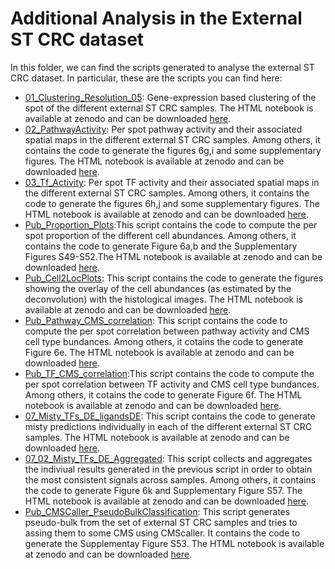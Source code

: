 # Additional Analysis in the External ST CRC dataset

In this folder, we can find the scripts generated to analyse the external ST CRC dataset. In particular, these are the scripts you can find here: 

* [01_Clustering_Resolution_05](https://github.com/alberto-valdeolivas/ST_CRC_CMS/blob/main/AdditionalAnalysis_External_ST_CRC_Dataset/01_Clustering_Resolution_05.Rmd): Gene-expression based clustering of the spot of the different external ST CRC samples. The HTML notebook is available at zenodo and can be downloaded [here](https://zenodo.org/record/7588156/files/01_Clustering_Resolution_05.html?download=1).
* [02_PathwayActivity](https://github.com/alberto-valdeolivas/ST_CRC_CMS/blob/main/AdditionalAnalysis_External_ST_CRC_Dataset/02_PathwayActivity.Rmd): Per spot pathway activity and their associated spatial maps in the different external ST CRC samples. Among others, it contains the code to generate the figures 6g,i and some supplementary figures. The HTML notebook is available at zenodo and can be downloaded [here](https://zenodo.org/record/7588156/files/02_PathwayActivity.html?download=1).
* [03_Tf_Activity](https://github.com/alberto-valdeolivas/ST_CRC_CMS/blob/main/AdditionalAnalysis_External_ST_CRC_Dataset/03_Tf_Activity.Rmd): Per spot TF activity and their associated spatial maps in the different external ST CRC samples. Among others, it contains the code to generate the figures 6h,j and some supplementary figures. The HTML notebook is available at zenodo and can be downloaded [here](https://zenodo.org/record/7588156/files/03_Tf_Activity.html?download=1).
* [Pub_Proportion_Plots](https://github.com/alberto-valdeolivas/ST_CRC_CMS/blob/main/AdditionalAnalysis_External_ST_CRC_Dataset/Pub_Proportion_Plots.Rmd):This script contains the code to compute the per spot proportion of the different cell abundances. Among others, it contains the code to generate Figure 6a,b and the Supplementary Figures S49-S52.The HTML notebook is available at zenodo and can be downloaded [here](https://zenodo.org/record/7588156/files/Pub_Proportion_Plots.html?download=1).
* [Pub_Cell2LocPlots](https://github.com/alberto-valdeolivas/ST_CRC_CMS/blob/main/AdditionalAnalysis_External_ST_CRC_Dataset/Pub_Cell2LocPlots.Rmd): This script contains the code to generate the figures showing the overlay of the cell abundances (as estimated by the deconvolution) with the histological images. The HTML notebook is available at zenodo and can be downloaded [here](https://zenodo.org/record/7588156/files/Pub_Cell2LocPlots.html?download=1).
* [Pub_Pathway_CMS_correlation](https://github.com/alberto-valdeolivas/ST_CRC_CMS/blob/main/AdditionalAnalysis_External_ST_CRC_Dataset/Pub_Pathway_CMS_correlation.Rmd): This script contains the code to compute the per spot correlation between pathway activity and CMS cell type bundances. Among others, it cotains the code to generate Figure 6e. The HTML notebook is available at zenodo and can be downloaded [here](https://zenodo.org/record/7588156/files/Pub_Pathway_CMS_correlation.html?download=1).
* [Pub_TF_CMS_correlation](https://github.com/alberto-valdeolivas/ST_CRC_CMS/blob/main/AdditionalAnalysis_External_ST_CRC_Dataset/Pub_TF_CMS_correlation.Rmd):This script contains the code to compute the per spot correlation between TF activity and CMS cell type bundances. Among others, it cotains the code to generate Figure 6f. The HTML notebook is available at zenodo and can be downloaded [here](https://zenodo.org/record/7588156/files/Pub_TF_CMS_correlation.html?download=1).
* [07_Misty_TFs_DE_ligandsDE](https://github.com/alberto-valdeolivas/ST_CRC_CMS/blob/main/AdditionalAnalysis_External_ST_CRC_Dataset/07_Misty_TFs_DE_ligandsDE.Rmd): This script contains the code to generate misty predictions individually in each of the different external ST CRC samples. The HTML notebook is available at zenodo and can be downloaded [here](https://zenodo.org/record/7588156/files/07_Misty_TFs_DE_ligandsDE.html?download=1).
* [07_02_Misty_TFs_DE_Aggregated](https://github.com/alberto-valdeolivas/ST_CRC_CMS/blob/main/AdditionalAnalysis_External_ST_CRC_Dataset/07_02_Misty_TFs_DE_Aggregated.Rmd): This script collects and aggregates the indiviual results generated in the previous script in order to obtain the most consistent signals across samples. Among others, it contains the code to generate Figure 6k and Supplementary Figure S57. The HTML notebook is available at zenodo and can be downloaded [here](https://zenodo.org/record/7588156/files/07_02_Misty_TFs_DE_Aggregated.html?download=1).
* [Pub_CMSCaller_PseudoBulkClassification](https://github.com/alberto-valdeolivas/ST_CRC_CMS/blob/main/AdditionalAnalysis_External_ST_CRC_Dataset/Pub_CMSCaller_PseudoBulkClassification.Rmd): This script generates pseudo-bulk from the set of external ST CRC samples and tries to assing them to some CMS using CMScaller. It contains the code to generate the Supplementay Figure S53. The HTML notebook is available at zenodo and can be downloaded [here](https://zenodo.org/record/7588156/files/Pub_CMSCaller_PseudoBulkClassification.html?download=1).
